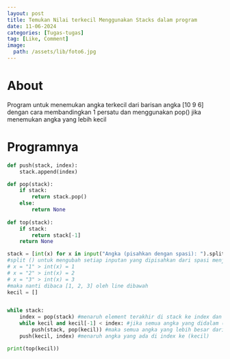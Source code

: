 ```yaml
---
layout: post
title: Temukan Nilai terkecil Menggunakan Stacks dalam program
date: 11-06-2024
categories: [Tugas-tugas]
tag: [Like, Comment]
image:
  path: /assets/lib/foto6.jpg
---
```


# About
Program untuk menemukan angka terkecil dari barisan angka [10 9 6] dengan cara membandingkan 1 persatu dan menggunakan pop() jika menemukan angka yang lebih kecil

# Programnya
```python
def push(stack, index):
    stack.append(index)

def pop(stack):
    if stack:
        return stack.pop()
    else:
        return None
    
def top(stack):
    if stack:
        return stack[-1]
    return None

stack = [int(x) for x in input("Angka (pisahkan dengan spasi): ").split()]
#split () untuk mengubah setiap inputan yang dipisahkan dari spasi menjadi string yang berbeda contoh "1 2 3" > "1", "2", "3"
# x = "1" > int(x) = 1
# x = "2" > int(x) = 2
# x = "3" > int(x) = 3
#maka nanti dibaca [1, 2, 3] oleh line dibawah 
kecil = []


while stack:
    index = pop(stack) #menaruh element terakhir di stack ke index dan juga menghapus
    while kecil and kecil[-1] < index: #jika semua angka yang didalam (kecil) lebih besar dari index
        push(stack, pop(kecil)) #maka semua angka yang lebih besar dari index itu akan kembali ke stack dan menghapus nya di kecil
    push(kecil, index) #menaruh angka yang ada di index ke (kecil)

print(top(kecil))
```
